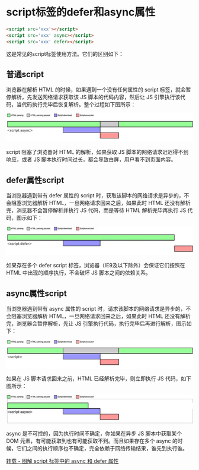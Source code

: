 # script标签的defer和async属性

```html
<script src='xxx'></script>
<script src='xxx' async></script>
<script src='xxx' defer></script>
```

这是常见的script标签使用方法。它们的区别如下：


## 普通script
浏览器在解析 HTML 的时候，如果遇到一个没有任何属性的 script 标签，就会暂停解析，先发送网络请求获取该 JS 脚本的代码内容，然后让 JS 引擎执行该代码，当代码执行完毕后恢复解析。整个过程如下图所示：


<img src="../../assets/scriptdeferasync/1.webp" alt="script" />

script 阻塞了浏览器对 HTML 的解析，如果获取 JS 脚本的网络请求迟迟得不到响应，或者 JS 脚本执行时间过长，都会导致白屏，用户看不到页面内容。

## defer属性script

当浏览器遇到带有 defer 属性的 script 时，获取该脚本的网络请求是异步的，不会阻塞浏览器解析 HTML，一旦网络请求回来之后，如果此时 HTML 还没有解析完，浏览器不会暂停解析并执行 JS 代码，而是等待 HTML 解析完毕再执行 JS 代码，图示如下：


<img src="../../assets/scriptdeferasync/4.webp" alt="script" />

如果存在多个 defer script 标签，浏览器（IE9及以下除外）会保证它们按照在 HTML 中出现的顺序执行，不会破坏 JS 脚本之间的依赖关系。

## async属性script

当浏览器遇到带有 async 属性的 script 时，请求该脚本的网络请求是异步的，不会阻塞浏览器解析 HTML，一旦网络请求回来之后，如果此时 HTML 还没有解析完，浏览器会暂停解析，先让 JS 引擎执行代码，执行完毕后再进行解析，图示如下：

<img src="../../assets/scriptdeferasync/2.webp" alt="script" />

如果在 JS 脚本请求回来之前，HTML 已经解析完毕，则立即执行 JS 代码，如下图所示：

<img src="../../assets/scriptdeferasync/3.webp" alt="script" />

 async 是不可控的，因为执行时间不确定，你如果在异步 JS 脚本中获取某个 DOM 元素，有可能获取到也有可能获取不到。而且如果存在多个 async 的时候，它们之间的执行顺序也不确定，完全依赖于网络传输结果，谁先到执行谁。

 [转载 - 图解 script 标签中的 async 和 defer 属性](https://zhuanlan.zhihu.com/p/292953374)